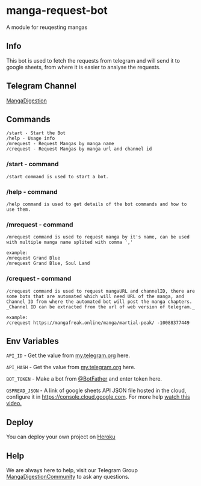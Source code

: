 # manga-request-bot
A module for reuqesting mangas

## Info
This bot is used to fetch the requests from telegram and will send it to google sheets, from where it is easier to analyse the requests.

## Telegram Channel
[MangaDigestion](https://t.me/MangaDigestion)

## Commands
```
/start - Start the Bot
/help - Usage info
/mrequest - Request Mangas by manga name
/crequest - Request Mangas by manga url and channel id
```

### /start - command
```
/start command is used to start a bot.
```

### /help - command
```
/help command is used to get details of the bot commands and how to use them.
```

### /mrequest - command
```
/mrequest command is used to request manga by it's name, can be used with multiple manga name splited with comma ','

example:
/mrequest Grand Blue
/mrequest Grand Blue, Soul Land
```

### /crequest - command
```
/crequest command is used to request mangaURL and channelID, there are some bots that are automated which will need URL of the manga, and Channel ID from where the automated bot will post the manga chapters.
_Channel ID can be extracted from the url of web version of telegram._

example:
/crequest https://mangafreak.online/manga/martial-peak/ -10088377449
```

## Env Variables

`API_ID` - Get the value from [my.telegram.org](https://my.telegram.org/apps) here.

`API_HASH` - Get the value from [my.telegram.org](https://my.telegram.org/apps) here.

`BOT_TOKEN` - Make a bot from [@BotFather](https://t.me/BotFather) and enter token here.

`GSPREAD_JSON` - A link of google sheets API JSON file hosted in the cloud, configure it in https://console.cloud.google.com. For more help [watch this video.](https://www.youtube.com/watch?v=bu5wXjz2KvU)

## Deploy
You can deploy your own project on [Heroku](https://www.heroku.com/)

## Help
We are always here to help, visit our Telegram Group [MangaDigestionCommunity](https://t.me/MangaDigestionCommunity) to ask any questions.
